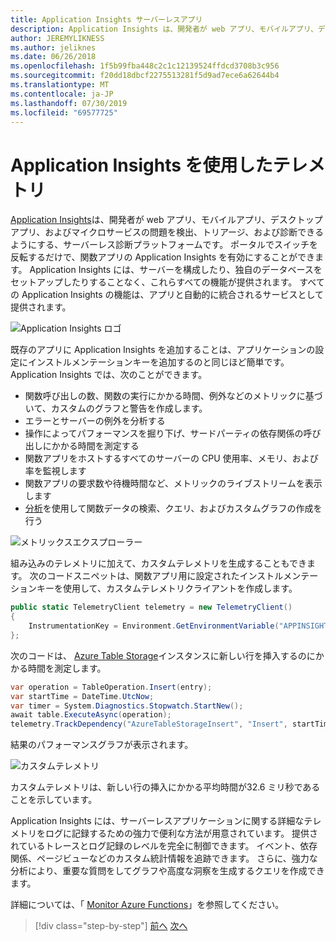 ```yaml
---
title: Application Insights サーバーレスアプリ
description: Application Insights は、開発者が web アプリ、モバイルアプリ、デスクトップアプリ、およびマイクロサービスの問題を検出、トリアージ、および診断できるようにする、サーバーレス診断プラットフォームです。
author: JEREMYLIKNESS
ms.author: jeliknes
ms.date: 06/26/2018
ms.openlocfilehash: 1f5b99fba448c2c1c12139524ffdcd3708b3c956
ms.sourcegitcommit: f20dd18dbcf2275513281f5d9ad7ece6a62644b4
ms.translationtype: MT
ms.contentlocale: ja-JP
ms.lasthandoff: 07/30/2019
ms.locfileid: "69577725"
---
```

# <a name="telemetry-with-application-insights"></a>Application Insights を使用したテレメトリ

[Application Insights](https://docs.microsoft.com/azure/application-insights)は、開発者が web アプリ、モバイルアプリ、デスクトップアプリ、およびマイクロサービスの問題を検出、トリアージ、および診断できるようにする、サーバーレス診断プラットフォームです。 ポータルでスイッチを反転するだけで、関数アプリの Application Insights を有効にすることができます。 Application Insights には、サーバーを構成したり、独自のデータベースをセットアップしたりすることなく、これらすべての機能が提供されます。 すべての Application Insights の機能は、アプリと自動的に統合されるサービスとして提供されます。

![Application Insights ロゴ](./media/application-insights-logo.png)

既存のアプリに Application Insights を追加することは、アプリケーションの設定にインストルメンテーションキーを追加するのと同じほど簡単です。 Application Insights では、次のことができます。

* 関数呼び出しの数、関数の実行にかかる時間、例外などのメトリックに基づいて、カスタムのグラフと警告を作成します。
* エラーとサーバーの例外を分析する
* 操作によってパフォーマンスを掘り下げ、サードパーティの依存関係の呼び出しにかかる時間を測定する
* 関数アプリをホストするすべてのサーバーの CPU 使用率、メモリ、および率を監視します
* 関数アプリの要求数や待機時間など、メトリックのライブストリームを表示します
* [分析](https://docs.microsoft.com/azure/application-insights/app-insights-analytics)を使用して関数データの検索、クエリ、およびカスタムグラフの作成を行う

![メトリックスエクスプローラー](./media/metrics-explorer.png)

組み込みのテレメトリに加えて、カスタムテレメトリを生成することもできます。 次のコードスニペットは、関数アプリ用に設定されたインストルメンテーションキーを使用して、カスタムテレメトリクライアントを作成します。

```csharp
public static TelemetryClient telemetry = new TelemetryClient()
{
    InstrumentationKey = Environment.GetEnvironmentVariable("APPINSIGHTS_INSTRUMENTATIONKEY")
};
```

次のコードは、 [Azure Table Storage](https://docs.microsoft.com/azure/cosmos-db/table-storage-overview)インスタンスに新しい行を挿入するのにかかる時間を測定します。

```csharp
var operation = TableOperation.Insert(entry);
var startTime = DateTime.UtcNow;
var timer = System.Diagnostics.Stopwatch.StartNew();
await table.ExecuteAsync(operation);
telemetry.TrackDependency("AzureTableStorageInsert", "Insert", startTime, timer.Elapsed, true);
```

結果のパフォーマンスグラフが表示されます。

![カスタムテレメトリ](./media/custom-telemetry.png)

カスタムテレメトリは、新しい行の挿入にかかる平均時間が32.6 ミリ秒であることを示しています。

Application Insights には、サーバーレスアプリケーションに関する詳細なテレメトリをログに記録するための強力で便利な方法が用意されています。 提供されているトレースとログ記録のレベルを完全に制御できます。 イベント、依存関係、ページビューなどのカスタム統計情報を追跡できます。 さらに、強力な分析により、重要な質問をしてグラフや高度な洞察を生成するクエリを作成できます。

詳細については、「 [Monitor Azure Functions](https://docs.microsoft.com/azure/azure-functions/functions-monitoring)」を参照してください。

>[!div class="step-by-step"]
>[前へ](azure-functions.md)
>[次へ](logic-apps.md)
